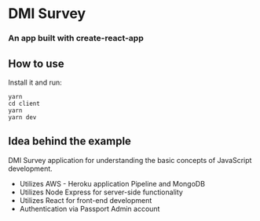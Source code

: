 # DMI Survey
### An app built with create-react-app

## How to use
Install it and run:

```
yarn
cd client
yarn
yarn dev
```

## Idea behind the example
DMI Survey application for understanding the basic concepts of JavaScript development.
* Utilizes AWS - Heroku application Pipeline and MongoDB
* Utilizes Node Express for server-side functionality
* Utilizes React for front-end development
* Authentication via Passport Admin account